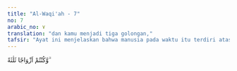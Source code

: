 ```yaml
---
title: "Al-Waqi'ah - 7"
no: 7
arabic_no: ٧
translation: "dan kamu menjadi tiga golongan,"
tafsir: "Ayat ini menjelaskan bahwa manusia pada waktu itu terdiri atas tiga golongan, yaitu-golongan kanan, golongan kiri, dan golongan orang-orang yang paling dahulu beriman, sebagaimana akan diterangkan pada ayat berikutnya."
---
```


وَّكُنْتُمْ اَزْوَاجًا ثَلٰثَةً ۗ
